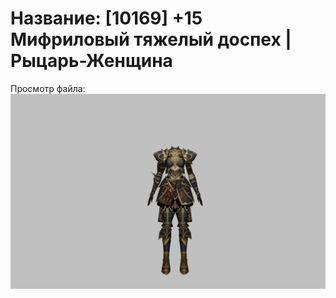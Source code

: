 # Название: [10169] +15 Мифриловый тяжелый доспех | Рыцарь-Женщина

Просмотр файла:
![p010021.png](p010021.png)
